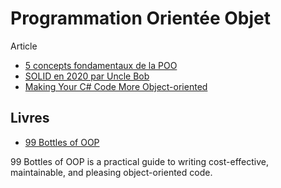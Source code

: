 # Programmation Orientée Objet

Article

- [5 concepts fondamentaux de la POO](https://itexpert.fr/blog/concepts-fondamentaux-poo/)
- [SOLID en 2020 par Uncle Bob](http://blog.cleancoder.com/uncle-bob/2020/10/18/Solid-Relevance.html)
- [Making Your C# Code More Object-oriented](https://www.pluralsight.com/courses/c-sharp-code-more-object-oriented)

## Livres


- [99 Bottles of OOP](https://sandimetz.com/99bottles)

99 Bottles of OOP is a practical guide to writing cost-effective, maintainable, and pleasing object-oriented code. 
